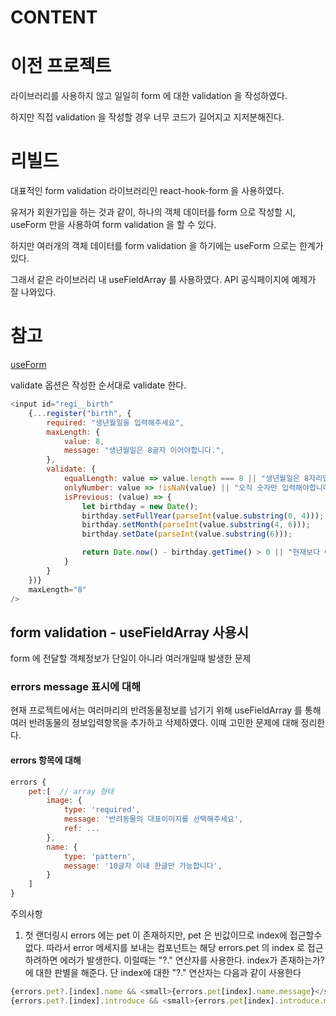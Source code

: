 CONTENT
======


# 이전 프로젝트

라이브러리를 사용하지 않고 일일히 form 에 대한 validation 을 작성하였다.

하지만 직접 validation 을 작성할 경우 너무 코드가 길어지고 지저분해진다. 

# 리빌드 

대표적인 form validation 라이브러리인 react-hook-form 을 사용하였다.

유저가 회원가입을 하는 것과 같이, 하나의 객체 데이터를 form 으로 작성할 시, useForm 만을 사용하여 form validation 을 할 수 있다.

하지만 여러개의 객체 데이터를 form validation 을 하기에는 useForm 으로는 한계가 있다.

그래서 같은 라이브러리 내 useFieldArray 를 사용하였다. API 공식페이지에 예제가 잘 나와있다.

# 참고

[useForm]()

validate 옵션은 작성한 순서대로 validate 한다.

```js
<input id="regi__birth"
    {...register("birth", {
        required: "생년월일을 입력해주세요",
        maxLength: {
            value: 8,
            message: "생년월일은 8글자 이어야합니다.",
        },
        validate: {
            equalLength: value => value.length === 8 || "생년월일은 8자리입니다.",
            onlyNumber: value => !isNaN(value) || "오직 숫자만 입력해야합니다.",
            isPrevious: (value) => {
                let birthday = new Date();
                birthday.setFullYear(parseInt(value.substring(0, 4)));
                birthday.setMonth(parseInt(value.substring(4, 6)));
                birthday.setDate(parseInt(value.substring(6)));

                return Date.now() - birthday.getTime() > 0 || "현재보다 이후의 시간입니다."
            }
        }
    })}
    maxLength="8"
/>
```

## form validation - useFieldArray 사용시

form 에 전달할 객체정보가 단일이 아니라 여러개일때 발생한 문제

### errors message 표시에 대해

현재 프로젝트에서는 여러마리의 반려동물정보를 넘기기 위해 useFieldArray 를 통해 여러 반려동물의 정보입력항목을 추가하고 삭제하였다. 이때 고민한 문제에 대해 정리한다.

#### errors 항목에 대해

```js
errors {
    pet:[  // array 형태
        image: {
            type: 'required',
            message: '반려동물의 대표이미지를 선택해주세요',
            ref: ...
        },
        name: {
            type: 'pattern',
            message: '10글자 이내 한글만 가능합니다',
        }
    ]
}
```

주의사항

1. 첫 랜더링시 errors 에는 pet 이 존재하지만, pet 은 빈값이므로 index에 접근할수없다. 따라서 error 메세지를 보내는 컴포넌트는 해당 errors.pet 의 index 로 접근하려하면 에러가 발생한다. 이럴때는 "?." 연산자를 사용한다. index가 존재하는가? 에 대한 판별을 해준다.
단 index에 대한 "?." 연산자는 다음과 같이 사용한다

```js
{errors.pet?.[index].name && <small>{errors.pet[index].name.message}</small>}
{errors.pet?.[index].introduce && <small>{errors.pet[index].introduce.message}</small>}
```
